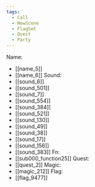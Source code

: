 ```yaml
---
tags:
  - Call
  - NewScene
  - FlagSet
  - Quest
  - Party
---
```

Name:
- [[name_5]]
- [[name_6]]
Sound:
- [[sound_6]]
- [[sound_501]]
- [[sound_7]]
- [[sound_554]]
- [[sound_384]]
- [[sound_521]]
- [[sound_130]]
- [[sound_49]]
- [[sound_38]]
- [[sound_17]]
- [[sound_156]]
- [[sound_383]]
Fn:
- [[sub000_function25]]
Quest:
- [[quest_2]]
Magic:
- [[magic_212]]
Flag:
- [[flag_9477]]
